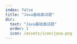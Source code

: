 ```yaml
---
index: false
title: "Java基础面试题"
dir:
  text: "Java基础面试题"
  order: 1
  icon: /assets/icon/java.png
---
```


<Catalog/>